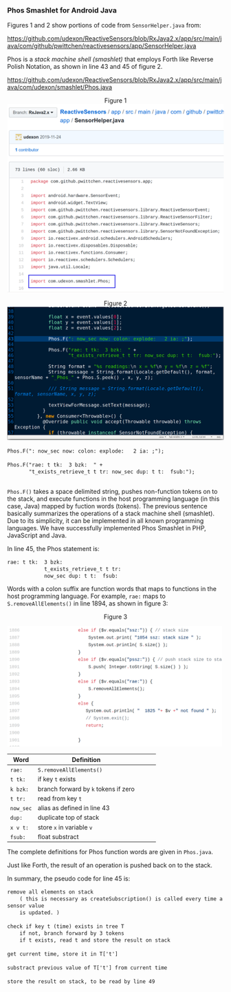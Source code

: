 ### Phos Smashlet for Android Java

Figures 1 and 2 show portions of code from `SensorHelper.java` from:

https://github.com/udexon/ReactiveSensors/blob/RxJava2.x/app/src/main/java/com/github/pwittchen/reactivesensors/app/SensorHelper.java

Phos is a _stack machine shell (smashlet)_ that employs Forth like Reverse Polish Notation, as shown in line 43 and 45 of figure 2.

https://github.com/udexon/ReactiveSensors/blob/RxJava2.x/app/src/main/java/com/udexon/smashlet/Phos.java

<p align="center"><a name="fig_1">Figure 1</a>
<img src="https://github.com/udexon/Homoiconism/blob/master/ReactiveSensors/import_Phos_2.png" width=700>

<p align="center"><a name="fig_2">Figure 2</a>
<img src="https://github.com/udexon/Homoiconism/blob/master/ReactiveSensors/Phos_F_2.png" width=700>

```
Phos.F(": now_sec now: colon: explode:   2 ia: ;");

Phos.F("rae: t tk:  3 bzk:  " +
       "t_exists_retrieve_t t tr: now_sec dup: t t:  fsub:");
                    
```

`Phos.F()` takes a space delimited string, pushes non-function tokens on to the stack, and execute functions in the host programming language (in this case, Java) mapped by fuction words (tokens). The previous sentence basically summarizes the operations of a stack machine shell (smashlet). Due to its simplicity, it can be implemented in all known programming languages. We have successfully implemented Phos Smashlet in PHP, JavaScript and Java.

In line 45, the Phos statement is:

```
rae: t tk:  3 bzk:  
            t_exists_retrieve_t t tr: 
            now_sec dup: t t:  fsub:
```

Words with a colon suffix are function words that maps to functions in the host programming language. For example, `rae:` maps to `S.removeAllElements()` in line 1894, as shown in figure 3:

<p align="center"><a name="fig_3">Figure 3</a></p>
       
<img src="https://github.com/udexon/Homoiconism/blob/master/ReactiveSensors/Phos_rae.png" width=500>


| Word  | Definition  |   |   |   |
|---|---|---|---|---|
| `rae:`  | `S.removeAllElements()`  |   |   |   |
| `t tk:`   | if key `t` exists  |   |   |   |
| `k bzk:`  | branch forward by `k` tokens if zero  |   |   |   |
| `t tr:`   | read from key `t`  |   |   |   |
| `now_sec`   | alias as defined in line 43  |   |   |   |
| `dup:`   | duplicate top of stack  |   |   |   |
| `x v t:`  | store `x` in variable `v`  |   |   |   |
| `fsub:`   | float substract  |   |   |   |

       
The complete definitions for Phos function words are given in `Phos.java`.

Just like Forth, the result of an operation is pushed back on to the stack.

In summary, the pseudo code for line 45 is:

```
remove all elements on stack 
    ( this is necessary as createSubscription() is called every time a sensor value 
    is updated. )
    
check if key t (time) exists in tree T
    if not, branch forward by 3 tokens
    if t exists, read t and store the result on stack
    
get current time, store it in T['t']

substract previous value of T['t'] from current time

store the result on stack, to be read by line 49
```
